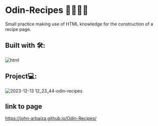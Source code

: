 # Odin-Recipes 👨‍🍳🍳🧂

Small practice making use of HTML knowledge for the construction of a recipe page.

## Built with 🛠️:
![html](https://github.com/John-Arbaiza/Odin-Recipes/assets/94189760/ed8b0657-ee75-4128-8e21-bcde4a81a26b)

## Project💻:
![2023-12-13 12_23_44-odin-recipes](https://github.com/John-Arbaiza/Odin-Recipes/assets/94189760/b67a4c58-4295-40c0-bcbf-25c20e70208a)

## link to page
https://john-arbaiza.github.io/Odin-Recipes/

